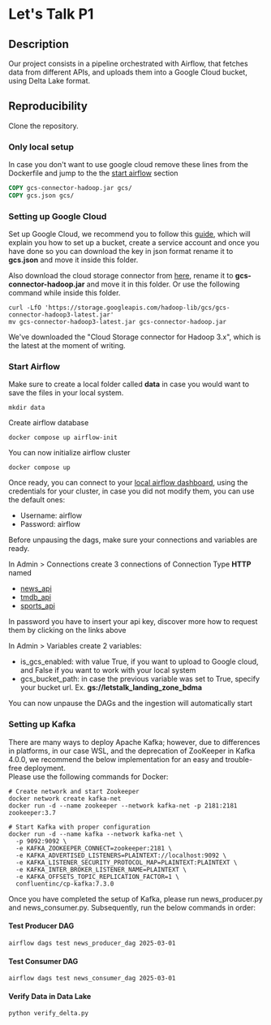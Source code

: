 # Let's Talk P1
## Description 
Our project consists in a pipeline orchestrated with Airflow, that fetches data from different APIs, and uploads them into a Google Cloud bucket, using Delta Lake format.

## Reproducibility
Clone the repository.

### Only local setup
In case you don't want to use google cloud remove these lines from the Dockerfile
and jump to the the [start airflow](#start-airflow) section
```dockerfile
COPY gcs-connector-hadoop.jar gcs/
COPY gcs.json gcs/
```

### Setting up Google Cloud
Set up Google Cloud, we recommend you to follow this [guide](https://delta.io/blog/delta-lake-gcp/),
which will explain you how to set up a bucket, create a service account and once you have done so you can
download the key in json format rename it to **gcs.json** and move it inside this folder. 

Also download the cloud storage connector from
[here](https://cloud.google.com/dataproc/docs/concepts/connectors/cloud-storage),
rename it to **gcs-connector-hadoop.jar** and move it in this folder. Or use the following command while inside this folder.
```shell
curl -LfO 'https://storage.googleapis.com/hadoop-lib/gcs/gcs-connector-hadoop3-latest.jar'
mv gcs-connector-hadoop3-latest.jar gcs-connector-hadoop.jar
```
We've downloaded the "Cloud Storage connector for Hadoop 3.x", which is the latest at the moment of writing.

### Start Airflow
Make sure to create a local folder called **data** in case you would want to save the files in your local system.
```shell
mkdir data
```

Create airflow database
```shell
docker compose up airflow-init
```

You can now initialize airflow cluster
```shell
docker compose up
```

Once ready, you can connect to your [local airflow dashboard](http://localhost:8080/), using the credentials for your cluster, in case you did not modify them, you can use the default ones:
- Username: airflow
- Password: airflow

Before unpausing the dags, make sure your connections and variables are ready.

In Admin > Connections create 3 connections of Connection Type **HTTP** named
- [news_api](https://newsapi.org/)
- [tmdb_api](https://developer.themoviedb.org/reference/intro/getting-started)
- [sports_api](https://www.api-football.com/documentation-v3#section/Authentication)

In password you have to insert your api key, discover more how to request them by clicking on the links above

In Admin > Variables create 2 variables:
- is_gcs_enabled: with value True, if you want to upload to Google cloud, and False if you want to work with your local system
- gcs_bucket_path: in case the previous variable was set to True, specify your bucket url. Ex. **gs://letstalk_landing_zone_bdma**

You can now unpause the DAGs and the ingestion will automatically start

### Setting up Kafka

There are many ways to deploy Apache Kafka; however, due to differences in platforms, in our case WSL, and the deprecation of ZooKeeper in Kafka 4.0.0, we recommend the below implementation for an easy and trouble-free deployment.   
Please use the following commands for Docker:

```shell
# Create network and start Zookeeper
docker network create kafka-net
docker run -d --name zookeeper --network kafka-net -p 2181:2181 zookeeper:3.7

# Start Kafka with proper configuration
docker run -d --name kafka --network kafka-net \
  -p 9092:9092 \
  -e KAFKA_ZOOKEEPER_CONNECT=zookeeper:2181 \
  -e KAFKA_ADVERTISED_LISTENERS=PLAINTEXT://localhost:9092 \
  -e KAFKA_LISTENER_SECURITY_PROTOCOL_MAP=PLAINTEXT:PLAINTEXT \
  -e KAFKA_INTER_BROKER_LISTENER_NAME=PLAINTEXT \
  -e KAFKA_OFFSETS_TOPIC_REPLICATION_FACTOR=1 \
  confluentinc/cp-kafka:7.3.0
```
Once you have completed the setup of Kafka, please run  news_producer.py and news_consumer.py. 
Subsequently, run the below commands in order:

#### Test Producer DAG
```shell
airflow dags test news_producer_dag 2025-03-01
```

#### Test Consumer DAG
```shell
airflow dags test news_consumer_dag 2025-03-01
```

#### Verify Data in Data Lake
```shell
python verify_delta.py
```
